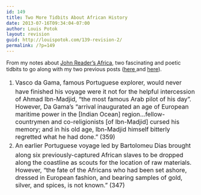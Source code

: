 ```yaml
---
id: 149
title: Two More Tidbits About African History
date: 2013-07-16T09:34:04-07:00
author: Louis Potok
layout: revision
guid: http://louispotok.com/139-revision-2/
permalink: /?p=149
---
```

From my notes about <a href="http://www.amazon.com/Africa-Biography-Continent-John-Reader/dp/067973869X" target="_blank">John Reader&#8217;s Africa</a>, two fascinating and poetic tidbits to go along with my two previous posts (<a title="Annals of Comparative Advantage" href="http://louispotok.com/annals-of-comparative-advantage/" target="_blank">here </a>and <a title="Africa: Reproductive Strategies and the Value of Gold" href="http://louispotok.com/africa-reproductive-strategies-and-the-value-of-gold/" target="_blank">here</a>).

  1. <span style="line-height: 1.714285714; font-size: 1rem;">Vasco da Gama, famous Portuguese explorer, would never have finished his voyage were it not for the helpful intercession of Ahmad Ibn-Madjid, &#8220;the most famous Arab pilot of his day&#8221;. However, Da Gama&#8217;s &#8220;arrival inaugurated an age of European maritime power in the [Indian Ocean] region&#8230;fellow-countrymen and co-religionists [of Ibn-Madjid] cursed his memory; and in his old age, Ibn-Madjid himself bitterly regretted what he had done.&#8221; (359)</span>
  2. <span style="line-height: 1.714285714; font-size: 1rem;">An earlier Portuguese voyage led by Bartolomeu Dias brought along six previously-captured African slaves to be dropped along the coastline as scouts for the location of raw materials. However, &#8220;the fate of the Africans who had been set ashore, dressed in European fashion, and bearing samples of gold, silver, and spices, is not known.&#8221; (347)</span>